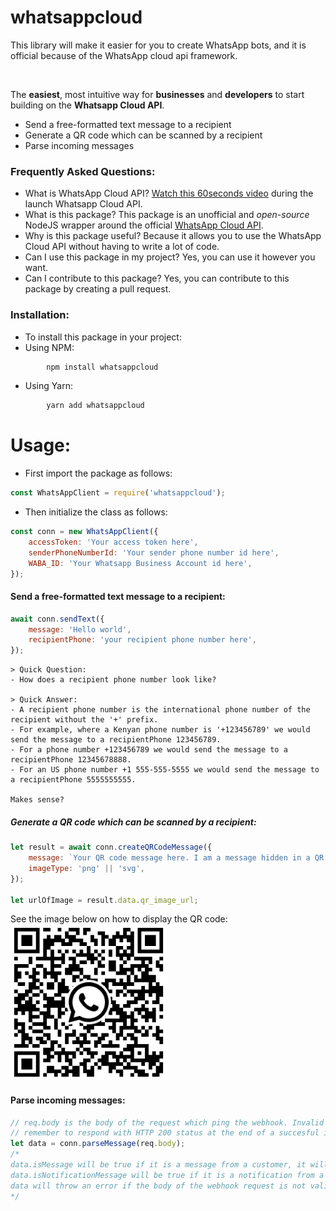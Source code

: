 # whatsappcloud

This library will make it easier for you to create WhatsApp bots, and it is official because of the WhatsApp cloud api framework.


<br/>

The <b>easiest</b>, most intuitive way for <b>businesses</b> and <b>developers</b> to start building on the <b>Whatsapp Cloud API</b>.

- Send a free-formatted text message to a recipient
- Generate a QR code which can be scanned by a recipient
- Parse incoming messages


### Frequently Asked Questions:

-   What is WhatsApp Cloud API? [Watch this 60seconds video](https://www.youtube.com/watch?v=LaHnC7emQNM) during the launch Whatsapp Cloud API.
-   What is this package? This package is an unofficial and _open-source_ NodeJS wrapper around the official [WhatsApp Cloud API](https://developers.facebook.com/docs/whatsapp/cloud-api).
-   Why is this package useful? Because it allows you to use the WhatsApp Cloud API without having to write a lot of code.
-   Can I use this package in my project? Yes, you can use it however you want.
-   Can I contribute to this package? Yes, you can contribute to this package by creating a pull request.

### Installation:

-   To install this package in your project:
-   Using NPM:

```js
        npm install whatsappcloud
```

-   Using Yarn:

```js
        yarn add whatsappcloud
```

# Usage:

-   First import the package as follows:

```js
const WhatsAppClient = require('whatsappcloud');
```

-   Then initialize the class as follows:

```js
const conn = new WhatsAppClient({
    accessToken: 'Your access token here',
    senderPhoneNumberId: 'Your sender phone number id here',
    WABA_ID: 'Your Whatsapp Business Account id here',
});
```

#### Send a free-formatted text message to a recipient:

```js
await conn.sendText({
    message: 'Hello world',
    recipientPhone: 'your recipient phone number here',
});
```

    > Quick Question:
    - How does a recipient phone number look like?

    > Quick Answer:
    - A recipient phone number is the international phone number of the recipient without the '+' prefix.
    - For example, where a Kenyan phone number is '+123456789' we would send the message to a recipientPhone 123456789.
    - For a phone number +123456789 we would send the message to a recipientPhone 12345678888.
    - For an US phone number +1 555-555-5555 we would send the message to a recipientPhone 5555555555.

    Makes sense?


##### Generate a QR code which can be scanned by a recipient:

```js
let result = await conn.createQRCodeMessage({
    message: `Your QR code message here. I am a message hidden in a QR code.`,
    imageType: 'png' || 'svg',
});

let urlOfImage = result.data.qr_image_url;
```

See the image below on how to display the QR code: <br/>
<img src="./img/exampleQr.png"
    alt="Markdown Monster icon"
    style="height:250px;width:250px" />
<br/>


#### Parse incoming messages:

```js
// req.body is the body of the request which ping the webhook. Invalid payloads will throw an error, and you should respond with HTTP status 5** or 4**, not 200.
// remember to respond with HTTP 200 status at the end of a succesful inbound request.
let data = conn.parseMessage(req.body);
/*
data.isMessage will be true if it is a message from a customer, it will be false otherwise.
data.isNotificationMessage will be true if it is a notification from a Meta(e.g a message delivery/read status notification), it will be false otherwise.
data will throw an error if the body of the webhook request is not valid or not from Meta.
*/
```
